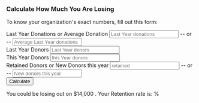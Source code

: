---
---
### Calculate How Much You Are Losing

To know your organization's exact numbers, fill out this form:

<form id="retention-form">
  <label for="last_year_donations">Last Year Donations or Average Donation</label>
  <input type="text" id="donations" name="last_year_donations" placeholder="Last Year donations" />
  -- or --
  <input type="text" id="avg-donations" name="avg_last_year_donations" placeholder="Average Last Year donations" />
  <br/>
  <label for="last_year_dononor">Last Year Donors</label>
  <input type="text" id="last-year-donors" name="last_year_donors" placeholder="Last Year donors" />
  <br/>
  <label for="this_year_dononor">This Year Donors</label>
  <input type="text" id="this-year-donors" name="this_year_donors" placeholder="this Year donors" />
  <br/>
  <label for="retained-donors">Retained Donors or New Donors this year</label>
  <input type="text" id="retained-donors" name="this_year_donors" placeholder="retained" />
  -- or --
  <input type="text" id="this-year-new-donors" name="this_year_new_donors" placeholder="New donors this year" />
  <br/>
  <button id="calculate-form">Calculate</button>
</form>
You could be losing out on <span id="lost-dollars">$14,000</span> .
Your Retention rate is: <span id="retention-rate"></span>%
